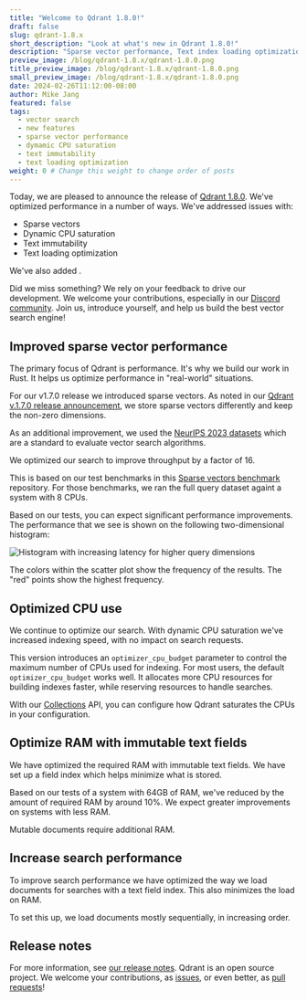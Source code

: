 ```yaml
---
title: "Welcome to Qdrant 1.8.0!"
draft: false
slug: qdrant-1.8.x 
short_description: "Look at what's new in Qdrant 1.8.0!"
description: "Sparse vector performance, Text index loading optimization, Text immutability, Dynamic CPU saturation" 
preview_image: /blog/qdrant-1.8.x/qdrant-1.8.0.png
title_preview_image: /blog/qdrant-1.8.x/qdrant-1.8.0.png
small_preview_image: /blog/qdrant-1.8.x/qdrant-1.8.0.png
date: 2024-02-26T11:12:00-08:00
author: Mike Jang
featured: false 
tags:
  - vector search
  - new features
  - sparse vector performance
  - dymamic CPU saturation
  - text immutability
  - text loading optimization
weight: 0 # Change this weight to change order of posts
---
```


Today, we are pleased to announce the release of [Qdrant 1.8.0](https://github.com/qdrant/qdrant/releases/tag/v1.8.0).
We've optimized performance in a number of ways. We've addressed issues with:

<!-- Shard deltas (deferred to v1.9) -->
- Sparse vectors
- Dynamic CPU saturation
- Text immutability
- Text loading optimization

We've also added <!-- TBD -->.

Did we miss something? We rely on your feedback to drive our development. We
welcome your contributions, especially in our [Discord community](https://qdrant.to/discord). Join us, introduce yourself, and help us build the best vector search engine!

## Improved sparse vector performance

The primary focus of Qdrant is performance. It's why we build our work in Rust.
It helps us optimize performance in "real-world" situations.

For our v1.7.0 release we introduced sparse vectors. As noted in our [Qdrant v.1.7.0 release announcement](https://qdrant.tech/articles/qdrant-1.7.x/#sparse-vectors), we store sparse vectors differently and keep the non-zero dimensions.

As an additional improvement, we used the [NeurIPS 2023 datasets](https://big-ann-benchmarks.com/neurips23.html) which are a standard to evaluate vector search algorithms.

We optimized our search to improve throughput by a factor of 16.

This is based on our test benchmarks in this [Sparse vectors benchmark](https://github.com/qdrant/sparse-vectors-benchmark) repository. For those benchmarks, we ran
the full query dataset againt a system with 8 CPUs.

<!-- Not sure if we need the details of how we created the test collection -->

Based on our tests, you can expect significant performance improvements. 
The performance that we see is shown on the following two-dimensional histogram:

![Histogram with increasing latency for higher query dimensions](/blog/qdrant-1.8.x/neurIPS_bench_example.png)

The colors within the scatter plot show the frequency of the results. The "red"
points show the highest frequency.

## Optimized CPU use

We continue to optimize our search. With dynamic CPU saturation we've increased
indexing speed, with no impact on search requests.

This version introduces an `optimizer_cpu_budget` parameter to control the maximum number of CPUs used
for indexing. For most users, the default `optimizer_cpu_budget` works well. It allocates more CPU resources
for building indexes faster, while reserving resources to handle searches.

With our [Collections](/documentation/concepts/collections/) API, you can 
configure how Qdrant saturates the CPUs in your configuration. 

## Optimize RAM with immutable text fields

We have optimized the required RAM with immutable text fields. We have set up
a field index which helps minimize what is stored.

Based on our tests of a system with 64GB of RAM, we've reduced by the amount of 
required RAM by around 10%. We expect greater improvements on systems with less RAM.

Mutable documents require additional RAM.

## Increase search performance

To improve search performance we have optimized the way we load documents for searches with a text field index. This also minimizes the load on RAM. 

To set this up, we load documents mostly sequentially, in increasing order.

## Release notes
<!-- The link won't work until we create v1.8.0 release notes -->

For more information, see [our release notes](https://github.com/qdrant/qdrant/releases/tag/v1.8.0). 
Qdrant is an open source project. We welcome your contributions, as [issues](https://github.com/qdrant/qdrant/issues), or even better, as [pull requests](https://github.com/qdrant/qdrant/pulls)!
